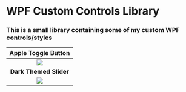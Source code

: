 # WPF Custom Controls Library
### This is a small library containing some of my custom WPF controls/styles

| **Apple Toggle Button** |
|:------------------------:|
|![](https://github.com/IT-Delinquent/WPFCustomControls/blob/master/AppleToggleButton.gif) |          
| **Dark Themed Slider** |
|![](https://github.com/IT-Delinquent/WPFCustomControls/blob/master/DarkThemedSlider.gif) |
